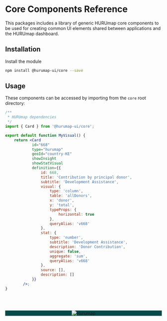 # Core Components Reference

This packages includes a library of generic HURUmap core components to be used for creating common UI elements shared between applications and the HURUmap dashboard.

## Installation

Install the module

```bash
npm install @hurumap-ui/core --save
```

## Usage

These components can be accessed by importing from the `core` root directory:

```jsx
/**
 * HURUmap dependencies
 */
import { Card } from '@hurumap-ui/core';

export default function MyVisual() {
	return <Card
            id="668"
            type="hurumap"
            geoId="country-KE"
            showInsight
            showStatVisual
            definition={{
                id: 668,
                title: 'Contribution by principal donor',
                subtitle: 'Development Assistance',
                visual: {
                    type: 'column',
                    table: 'allDonors',
                    x: 'donor',
                    y: 'total',
                    typeProps: {
                        horizontal: true
                    },
                    queryAlias: 'v668'
                },
                stat: {
                    type: 'number',
                    subtitle: 'Development Assistance',
                    description: 'Donor Contribution',
                    unique: false,
                    aggregate: 'sum',
                    queryAlias: 'v668'
                },
                source: [],
                description: []
            }}
        />;
}
```

<br/><br/><p align="center" style="background-color:#084a49;"><img src="https://hurumap.org/static/img/logo-white.png" alt="Hurumap" /></p>
